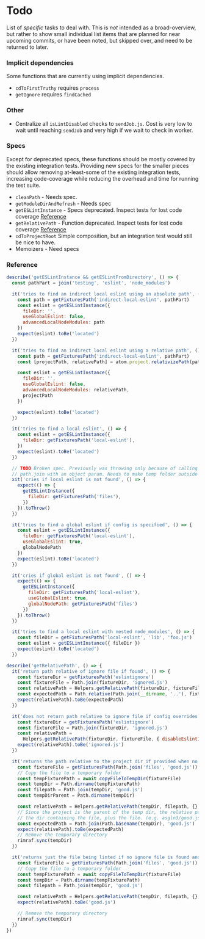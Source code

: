 # Todo

List of *specific* tasks to deal with. This is *not* intended as a broad-overview, but rather to show small individual list items that are planned for near upcoming commits, or have been noted, but skipped over, and need to be returned to later.

### Implicit dependencies

Some functions that are currently using implicit dependencies.

* `cdToFirstTruthy` requires `process`
* `getIgnore` requires `findCached`

### Other

* Centralize all `isLintDisabled` checks to `sendJob.js`. Cost is very low to wait until reaching `sendJob` and very high if we wait to check in worker.


### Specs

Except for deprecated specs, these functions should be mostly covered by the existing integration tests. Providing new specs for the smaller pieces should allow removing at-least-some of the existing integration tests, increasing code-coverage while reducing the overhead and time for running the test suite.

* `cleanPath` - Needs spec.
* `getModuleDirAndRefresh` - Needs spec
* `getESLintInstance` - Specs deprecated. Inspect tests for lost code coverage [Reference](reference)
* `getRelativePath` - Function deprecated. Inspect tests for lost code coverage [Reference](reference)
* `cdToProjectRoot` Simple composition, but an integration test would still be nice to have.
* Memoizers - Need specs

### Reference
```js
describe('getESLintInstance && getESLintFromDirectory', () => {
  const pathPart = join('testing', 'eslint', 'node_modules')

  it('tries to find an indirect local eslint using an absolute path', () => {
    const path = getFixturesPath('indirect-local-eslint', pathPart)
    const eslint = getESLintInstance({
      fileDir: '',
      useGlobalEslint: false,
      advancedLocalNodeModules: path
    })
    expect(eslint).toBe('located')
  })

  it('tries to find an indirect local eslint using a relative path', () => {
    const path = getFixturesPath('indirect-local-eslint', pathPart)
    const [projectPath, relativePath] = atom.project.relativizePath(path)

    const eslint = getESLintInstance({
      fileDir: '',
      useGlobalEslint: false,
      advancedLocalNodeModules: relativePath,
      projectPath
    })

    expect(eslint).toBe('located')
  })

  it('tries to find a local eslint', () => {
    const eslint = getESLintInstance({
      fileDir: getFixturesPath('local-eslint'),
    })
    expect(eslint).toBe('located')
  })

  // TODO Broken spec. Previously was throwing only because of calling
  // path.join with an object param. Needs to make temp folder outside project
  xit('cries if local eslint is not found', () => {
    expect(() => {
      getESLintInstance({
        fileDir: getFixturesPath('files'),
      })
    }).toThrow()
  })

  it('tries to find a global eslint if config is specified', () => {
    const eslint = getESLintInstance({
      fileDir: getFixturesPath('local-eslint'),
      useGlobalEslint: true,
      globalNodePath
    })
    expect(eslint).toBe('located')
  })

  it('cries if global eslint is not found', () => {
    expect(() => {
      getESLintInstance({
        fileDir: getFixturesPath('local-eslint'),
        useGlobalEslint: true,
        globalNodePath: getFixturesPath('files')
      })
    }).toThrow()
  })

  it('tries to find a local eslint with nested node_modules', () => {
    const fileDir = getFixturesPath('local-eslint', 'lib', 'foo.js')
    const eslint = getESLintInstance({ fileDir })
    expect(eslint).toBe('located')
  })
```


```js
describe('getRelativePath', () => {
  it('return path relative of ignore file if found', () => {
    const fixtureDir = getFixturesPath('eslintignore')
    const fixtureFile = Path.join(fixtureDir, 'ignored.js')
    const relativePath = Helpers.getRelativePath(fixtureDir, fixtureFile, {})
    const expectedPath = Path.relative(Path.join(__dirname, '..'), fixtureFile)
    expect(relativePath).toBe(expectedPath)
  })

  it('does not return path relative to ignore file if config overrides it', () => {
    const fixtureDir = getFixturesPath('eslintignore')
    const fixtureFile = Path.join(fixtureDir, 'ignored.js')
    const relativePath =
      Helpers.getRelativePath(fixtureDir, fixtureFile, { disableEslintIgnore: true })
    expect(relativePath).toBe('ignored.js')
  })

  it('returns the path relative to the project dir if provided when no ignore file is found', async () => {
    const fixtureFile = getFixturesPath(Path.join('files', 'good.js'))
    // Copy the file to a temporary folder
    const tempFixturePath = await copyFileToTempDir(fixtureFile)
    const tempDir = Path.dirname(tempFixturePath)
    const filepath = Path.join(tempDir, 'good.js')
    const tempDirParent = Path.dirname(tempDir)

    const relativePath = Helpers.getRelativePath(tempDir, filepath, {}, tempDirParent)
    // Since the project is the parent of the temp dir, the relative path should be
    // the dir containing the file, plus the file. (e.g. asgln3/good.js)
    const expectedPath = Path.join(Path.basename(tempDir), 'good.js')
    expect(relativePath).toBe(expectedPath)
    // Remove the temporary directory
    rimraf.sync(tempDir)
  })

  it('returns just the file being linted if no ignore file is found and no project dir is provided', async () => {
    const fixtureFile = getFixturesPath(Path.join('files', 'good.js'))
    // Copy the file to a temporary folder
    const tempFixturePath = await copyFileToTempDir(fixtureFile)
    const tempDir = Path.dirname(tempFixturePath)
    const filepath = Path.join(tempDir, 'good.js')

    const relativePath = Helpers.getRelativePath(tempDir, filepath, {}, null)
    expect(relativePath).toBe('good.js')

    // Remove the temporary directory
    rimraf.sync(tempDir)
  })
})
```

